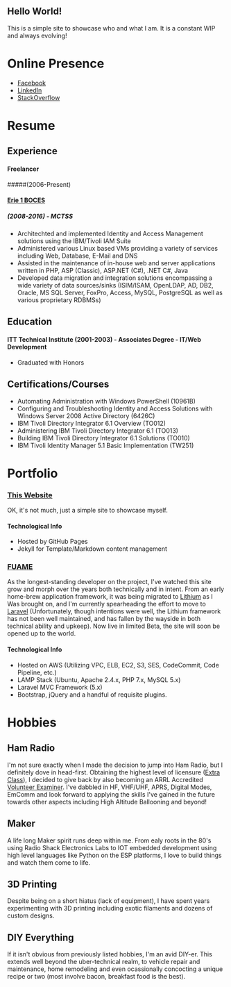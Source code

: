 ## Hello World!

This is a simple site to showcase who and what I am. It is a constant WIP and always evolving!

# Online Presence

- [Facebook](https://www.facebook.com/ghoernersr)
- [LinkedIn](https://www.linkedin.com/in/gregory-hoerner-42827425/)
- [StackOverflow](https://stackoverflow.com/users/520941/ac2mo)

# Resume

## Experience

#### Freelancer
#####(2006-Present)

#### [Erie 1 BOCES](https://www.e1b.org)
##### (2008-2016) - MCTSS
- Architechted and implemented Identity and Access Management solutions using the IBM/Tivoli IAM Suite
- Administered various Linux based VMs providing a variety of services including Web, Database, E-Mail and DNS
- Assisted in the maintenance of in-house web and server applications written in PHP, ASP (Classic), ASP.NET (C#), .NET C#, Java
- Developed data migration and integration solutions encompassing a wide variety of data sources/sinks (ISIM/ISAM, OpenLDAP, AD, DB2, Oracle, MS SQL Server, FoxPro, Access, MySQL, PostgreSQL as well as various proprietary RDBMSs)

## Education

#### ITT Technical Institute (2001-2003) - Associates Degree - IT/Web Development
- Graduated with Honors

## Certifications/Courses
- Automating Administration with Windows PowerShell (10961B)
- Configuring and Troubleshooting Identity and Access Solutions with Windows Server 2008 Active Directory (6426C)
- IBM Tivoli Directory Integrator 6.1 Overview (TO012)
- Administering IBM Tivoli Directory Integrator 6.1 (TO013)
- Building IBM Tivoli Directory Integrator 6.1 Solutions (TO010)
- IBM Tivoli Identity Manager 5.1 Basic Implementation (TW251)

# Portfolio

### [This Website](https://greghoernersr.online)

OK, it's not much, just a simple site to showcase myself.

#### Technological Info
- Hosted by GitHub Pages
- Jekyll for Template/Markdown content management

### [FUAME](https://www.fuame.com)

As the longest-standing developer on the project, I've watched this site grow and morph over the years both technically and in intent. From an early home-brew application framework, it was being migrated to [Lithium](https://li3.me/) as I Was brought on, and I'm currently spearheading the effort to move to [Laravel](https://laravel.com) (Unfortunately, though intentions were well, the Lithium framework has not been well maintained, and has fallen by the wayside in both technical ability and upkeep). Now live in limited Beta, the site will soon be opened up to the world.

#### Technological Info
- Hosted on AWS (Utilizing VPC, ELB, EC2, S3, SES, CodeCommit, Code Pipeline, etc.)
- LAMP Stack (Ubuntu, Apache 2.4.x, PHP 7.x, MySQL 5.x)
- Laravel MVC Framework (5.x)
- Bootstrap, jQuery and a handful of requisite plugins.

# Hobbies

## Ham Radio

I'm not sure exactly when I made the decision to jump into Ham Radio, but I definitely dove in head-first. Obtaining the highest level of licensure ([Extra Class](https://wireless2.fcc.gov/UlsApp/UlsSearch/license.jsp?licKey=3568688)), I decided to give back by also becoming an ARRL Accredited [Volunteer Examiner](http://www.arrl.org/ve-session-counts?state=NY). I've dabbled in HF, VHF/UHF, APRS, Digital Modes, EmComm and look forward to applying the skills I've gained in the future towards other aspects including High Altitude Ballooning and beyond!

## Maker

A life long Maker spirit runs deep within me. From ealy roots in the 80's using Radio Shack Electronics Labs to IOT embedded development using high level languages like Python on the ESP platforms, I love to build things and watch them come to life.

## 3D Printing

Despite being on a short hiatus (lack of equipment), I have spent years experimenting with 3D printing including exotic filaments and dozens of custom designs.

## DIY Everything

If it isn't obvious from previously listed hobbies, I'm an avid DIY-er. This extends well beyond the uber-technical realm, to vehicle repair and maintenance, home remodeling and even ocassionally concocting a unique recipe or two (most involve bacon, breakfast food is the best).
